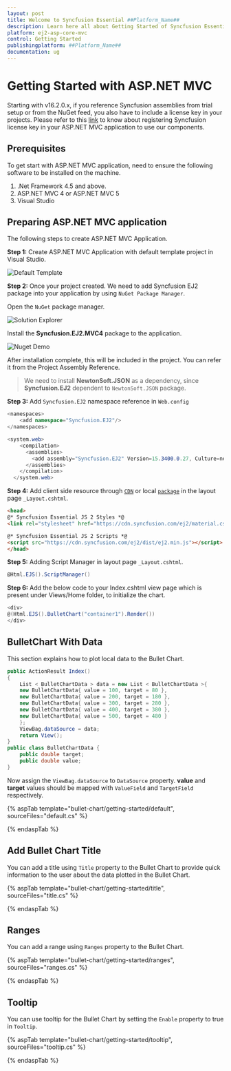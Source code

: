 ```yaml
---
layout: post
title: Welcome to Syncfusion Essential ##Platform_Name##
description: Learn here all about Getting Started of Syncfusion Essential ##Platform_Name## widgets based on HTML5 and jQuery.
platform: ej2-asp-core-mvc
control: Getting Started
publishingplatform: ##Platform_Name##
documentation: ug
---
```



# Getting Started with ASP.NET MVC

Starting with v16.2.0.x, if you reference Syncfusion assemblies from trial setup or from the NuGet feed, you also have to include a license key in your projects. Please refer to this [link](https://help.syncfusion.com/common/essential-studio/licensing/license-key) to know about registering Syncfusion license key in your ASP.NET MVC application to use our components.

## Prerequisites

To get start with ASP.NET MVC application, need to ensure the following software to be installed on the machine.

1. .Net Framework 4.5 and above.
2. ASP.NET MVC 4 or ASP.NET MVC 5
3. Visual Studio

## Preparing ASP.NET MVC application

The following steps to create ASP.NET MVC Application.

**Step 1:** Create ASP.NET MVC Application with default template project in Visual Studio.

![Default Template](./images/default-template.png)

**Step 2:** Once your project created. We need to add Syncfusion EJ2 package into your application by using `NuGet Package Manager`.

Open the `NuGet` package manager.

![Solution Explorer](./images/solution-explorer-mvc.png)

Install the **Syncfusion.EJ2.MVC4** package to the application.

![Nuget Demo](./images/nuget-demo.png)

After installation complete, this will be included in the project. You can refer it from the Project Assembly Reference.

> We need to install **NewtonSoft.JSON** as a dependency, since **Syncfusion.EJ2** dependent to `NewtonSoft.JSON` package.

**Step 3:** Add `Syncfusion.EJ2` namespace reference in `Web.config`

```cs
<namespaces>
    <add namespace="Syncfusion.EJ2"/>
</namespaces>

```

```cs
<system.web>
    <compilation>
      <assemblies>
        <add assembly="Syncfusion.EJ2" Version=15.3400.0.27, Culture=neutral, PublicKeyToken=31BF3856AD364E35"/>
      </assemblies>
    </compilation>
  </system.web>
```

**Step 4:** Add client side resource through [`CDN`](http://ej2.syncfusion.com/15.4.23/documentation/base/deployment.html?lang=typescript#cdn) or local [`package`](https://www.npmjs.com/package/@syncfusion/ej2) in the layout page `_Layout.cshtml`.

```html
<head>
@* Syncfusion Essential JS 2 Styles *@
<link rel="stylesheet" href="https://cdn.syncfusion.com/ej2/material.css" />

@* Syncfusion Essential JS 2 Scripts *@
<script src="https://cdn.syncfusion.com/ej2/dist/ej2.min.js"></script>
</head>
```

**Step 5:** Adding Script Manager in layout page `_Layout.cshtml`.

```cs
@Html.EJS().ScriptManager()
```

**Step 6:** Add the below code to your Index.cshtml view page which is present under Views/Home folder, to initialize the chart.

```cs
<div>
@(Html.EJS().BulletChart("container1").Render())
</div>
```

## BulletChart With Data

This section explains how to plot local data to the Bullet Chart.

```cs
public ActionResult Index()
{
    List < BulletChartData > data = new List < BulletChartData >{
    new BulletChartData{ value = 100, target = 80 },
    new BulletChartData{ value = 200, target = 180 },
    new BulletChartData{ value = 300, target = 280 },
    new BulletChartData{ value = 400, target = 380 },
    new BulletChartData{ value = 500, target = 480 }
    };
    ViewBag.dataSource = data;
    return View();
}
public class BulletChartData {
    public double target;
    public double value;
}
```

Now assign the `ViewBag.dataSource` to `DataSource` property. **value** and **target** values should be mapped with `ValueField` and `TargetField` respectively.

{% aspTab template="bullet-chart/getting-started/default", sourceFiles="default.cs" %}

{% endaspTab %}

## Add Bullet Chart Title

You can add a title using `Title` property to the Bullet Chart to provide quick
information to the user about the data plotted in the Bullet Chart.

{% aspTab template="bullet-chart/getting-started/title", sourceFiles="title.cs" %}

{% endaspTab %}

## Ranges

You can add a range using `Ranges` property to the Bullet Chart.

{% aspTab template="bullet-chart/getting-started/ranges", sourceFiles="ranges.cs" %}

{% endaspTab %}

## Tooltip

You can use tooltip for the Bullet Chart by setting the `Enable` property to true in `Tooltip`.

{% aspTab template="bullet-chart/getting-started/tooltip", sourceFiles="tooltip.cs" %}

{% endaspTab %}